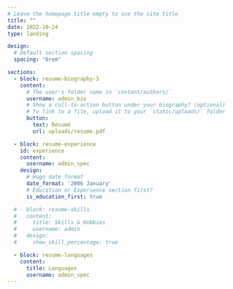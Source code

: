 ```yaml
---
# Leave the homepage title empty to use the site title
title: ""
date: 2022-10-24
type: landing

design:
  # Default section spacing
  spacing: "6rem"

sections:
  - block: resume-biography-3
    content:
      # The user's folder name in `content/authors/`
      username: admin_bio
      # Show a call-to-action button under your biography? (optional)
      # To link to a file, upload it to your `static/uploads/` folder
      button:
        text: Résumé
        url: uploads/resume.pdf

  - block: resume-experience
    id: experience
    content:
      username: admin_spec
    design:
      # Hugo date format
      date_format: '2006 January'
      # Education or Experience section first?
      is_education_first: true

  # - block: resume-skills
  #   content:
  #     title: Skills & Hobbies
  #     username: admin
  #   design:
  #     show_skill_percentage: true

  - block: resume-languages
    content:
      title: Languages
      username: admin_spec
---
```

